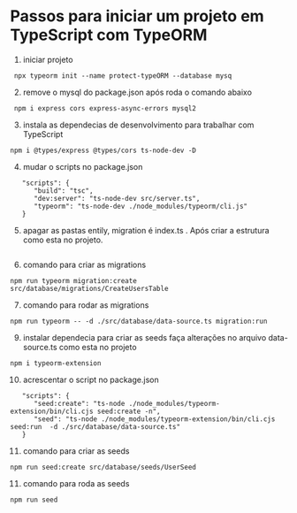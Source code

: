 # Passos para iniciar um projeto em TypeScript com TypeORM


1. iniciar projeto
```
 npx typeorm init --name protect-typeORM --database mysq
```
2. remove o mysql do package.json após roda o comando abaixo
```
 npm i express cors express-async-errors mysql2
```
3. instala as dependecias de desenvolvimento para trabalhar com TypeScript
```
npm i @types/express @types/cors ts-node-dev -D
```
4. mudar o scripts no package.json
```
   "scripts": {
      "build": "tsc",
      "dev:server": "ts-node-dev src/server.ts",
      "typeorm": "ts-node-dev ./node_modules/typeorm/cli.js"
   }
```
5. apagar as pastas entily, migration é index.ts . Após criar a estrutura como esta no projeto.
```

```
6. comando para criar as migrations
```
npm run typeorm migration:create src/database/migrations/CreateUsersTable
```
7. comando para rodar as migrations
```
npm run typeorm -- -d ./src/database/data-source.ts migration:run
```
9. instalar dependecia para criar as seeds faça alterações no arquivo data-source.ts como esta no projeto
```
npm i typeorm-extension
```
10. acrescentar o script no package.json
```
   "scripts": {
      "seed:create": "ts-node ./node_modules/typeorm-extension/bin/cli.cjs seed:create -n",
      "seed": "ts-node ./node_modules/typeorm-extension/bin/cli.cjs seed:run  -d ./src/database/data-source.ts"
   }
```
11. comando para criar as seeds
```
npm run seed:create src/database/seeds/UserSeed
```
11. comando para roda as seeds
```
npm run seed
```